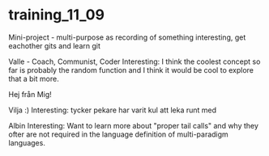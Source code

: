 # training_11_09
Mini-project - multi-purpose as recording of something interesting, get eachother gits and learn git

Valle - Coach, Communist, Coder
Interesting: I think the coolest concept so far is probably the random function and I think it would be cool
to explore that a bit more.

Hej från Mig!

Vilja :)
Interesting: tycker pekare har varit kul att leka runt med

Albin
Interesting: Want to learn more about "proper tail calls" and why they ofter are not required in the language definition of multi-paradigm languages.

